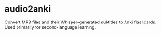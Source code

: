 # audio2anki
Convert MP3 files and their Whisper-generated subtitles to Anki flashcards. Used primarily for second-language learning.
